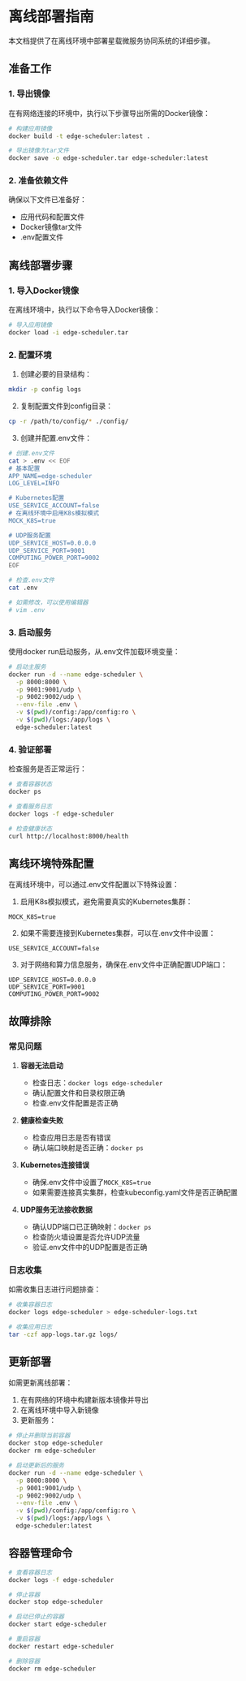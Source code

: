 # 离线部署指南

本文档提供了在离线环境中部署星载微服务协同系统的详细步骤。

## 准备工作

### 1. 导出镜像

在有网络连接的环境中，执行以下步骤导出所需的Docker镜像：

```bash
# 构建应用镜像
docker build -t edge-scheduler:latest .

# 导出镜像为tar文件
docker save -o edge-scheduler.tar edge-scheduler:latest
```

### 2. 准备依赖文件

确保以下文件已准备好：

- 应用代码和配置文件
- Docker镜像tar文件
- .env配置文件

## 离线部署步骤

### 1. 导入Docker镜像

在离线环境中，执行以下命令导入Docker镜像：

```bash
# 导入应用镜像
docker load -i edge-scheduler.tar
```

### 2. 配置环境

1. 创建必要的目录结构：

```bash
mkdir -p config logs
```

2. 复制配置文件到config目录：

```bash
cp -r /path/to/config/* ./config/
```

3. 创建并配置.env文件：

```bash
# 创建.env文件
cat > .env << EOF
# 基本配置
APP_NAME=edge-scheduler
LOG_LEVEL=INFO

# Kubernetes配置
USE_SERVICE_ACCOUNT=false
# 在离线环境中启用K8s模拟模式
MOCK_K8S=true

# UDP服务配置
UDP_SERVICE_HOST=0.0.0.0
UDP_SERVICE_PORT=9001
COMPUTING_POWER_PORT=9002
EOF

# 检查.env文件
cat .env

# 如需修改，可以使用编辑器
# vim .env
```

### 3. 启动服务

使用docker run启动服务，从.env文件加载环境变量：

```bash
# 启动主服务
docker run -d --name edge-scheduler \
  -p 8000:8000 \
  -p 9001:9001/udp \
  -p 9002:9002/udp \
  --env-file .env \
  -v $(pwd)/config:/app/config:ro \
  -v $(pwd)/logs:/app/logs \
  edge-scheduler:latest
```

### 4. 验证部署

检查服务是否正常运行：

```bash
# 查看容器状态
docker ps

# 查看服务日志
docker logs -f edge-scheduler

# 检查健康状态
curl http://localhost:8000/health
```

## 离线环境特殊配置

在离线环境中，可以通过.env文件配置以下特殊设置：

1. 启用K8s模拟模式，避免需要真实的Kubernetes集群：

```
MOCK_K8S=true
```

2. 如果不需要连接到Kubernetes集群，可以在.env文件中设置：

```
USE_SERVICE_ACCOUNT=false
```

3. 对于网络和算力信息服务，确保在.env文件中正确配置UDP端口：

```
UDP_SERVICE_HOST=0.0.0.0
UDP_SERVICE_PORT=9001
COMPUTING_POWER_PORT=9002
```

## 故障排除

### 常见问题

1. **容器无法启动**
   - 检查日志：`docker logs edge-scheduler`
   - 确认配置文件和目录权限正确
   - 检查.env文件配置是否正确

2. **健康检查失败**
   - 检查应用日志是否有错误
   - 确认端口映射是否正确：`docker ps`

3. **Kubernetes连接错误**
   - 确保.env文件中设置了`MOCK_K8S=true`
   - 如果需要连接真实集群，检查kubeconfig.yaml文件是否正确配置

4. **UDP服务无法接收数据**
   - 确认UDP端口已正确映射：`docker ps`
   - 检查防火墙设置是否允许UDP流量
   - 验证.env文件中的UDP配置是否正确

### 日志收集

如需收集日志进行问题排查：

```bash
# 收集容器日志
docker logs edge-scheduler > edge-scheduler-logs.txt

# 收集应用日志
tar -czf app-logs.tar.gz logs/
```

## 更新部署

如需更新离线部署：

1. 在有网络的环境中构建新版本镜像并导出
2. 在离线环境中导入新镜像
3. 更新服务：

```bash
# 停止并删除当前容器
docker stop edge-scheduler
docker rm edge-scheduler

# 启动更新后的服务
docker run -d --name edge-scheduler \
  -p 8000:8000 \
  -p 9001:9001/udp \
  -p 9002:9002/udp \
  --env-file .env \
  -v $(pwd)/config:/app/config:ro \
  -v $(pwd)/logs:/app/logs \
  edge-scheduler:latest
```

## 容器管理命令

```bash
# 查看容器日志
docker logs -f edge-scheduler

# 停止容器
docker stop edge-scheduler

# 启动已停止的容器
docker start edge-scheduler

# 重启容器
docker restart edge-scheduler

# 删除容器
docker rm edge-scheduler
``` 